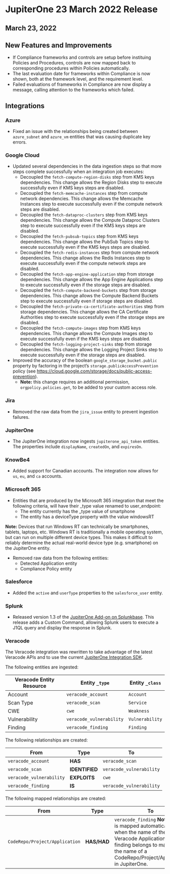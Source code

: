 # JupiterOne 23 March 2022 Release

## March 23, 2022

## New Features and Improvements
- If Compliance frameworks and controls are setup before instituing Policies and Procedures, controls are now mapped back to corresponding procedures within Policies automatically. 
- The last evaluation date for frameworks within Compliance is now shown, both at the framework level, and the requirement level.
- Failed evaluations of frameworks in Compliance are now display a message, calling attention to the frameworks which failed. 

## Integrations

### Azure
- Fixed an issue with the relationships being created between `azure_subnet` and `azure_vm` entities that was causing duplicate key errors.

### Google Cloud
- Updated several dependencies in the data ingestion steps so that more steps complete successfully when an integration job executes:
  - Decoupled the `fetch-compute-region-disks` step from KMS keys dependencies. This change allows the Region Disks step to execute successfully even if KMS keys steps are disabled.
  - Decoupled the `fetch-memcache-instances` step from compute network dependencies. This change allows the Memcache Instances step to execute successfully even if the compute network steps are disabled.
  - Decoupled the `fetch-dataproc-clusters` step from KMS keys dependencies. This  change allows the Compute Dataproc Clusters step to execute successfully even if the KMS keys steps are disabled.
  - Decoupled the `fetch-pubsub-topics` step from KMS keys dependencies. This change allows the PubSub Topics step to execute successfully even if the KMS keys steps are disabled.
  - Decoupled the `fetch-redis-instances` step from compute network dependencies. This change allows the Redis Instances step to execute successfully even if the compute network steps are disabled.
  - Decoupled the `fetch-app-engine-application` step from storage dependencies. This change allows the App Engine Applications step to execute successfully even if the storage steps are disabled.
  - Decoupled the `fetch-compute-backend-buckets` step from storage dependencies. This change allows the Compute Backend Buckets step to execute successfully even if storage steps are disabled.
  - Decoupled the `fetch-private-ca-certificate-authorities` step from storage dependencies. This change allows the CA Certificate Authorities step to execute successfully even if the storage steps are disabled.
  - Decoupled the `fetch-compute-images` step from KMS keys dependencies. This change allows the Compute Images step to execute successfully even if the KMS keys steps are disabled.
  - Decoupled the `fetch-logging-project-sinks` step from storage dependencies. This change allows the Logging Project Sinks step to execute successfully even if the storage steps are disabled.
- Improved the accuracy of the boolean `google_storage_bucket.public` property by factoring in the project’s `storage.publicAccessPrevention` policy (see <https://cloud.google.com/storage/docs/public-access-prevention>). 
  - **Note:** this change requires an additional permission, `orgpolicy.policies.get`, to be added to your custom access role.

### Jira
- Removed the raw data from the `jira_issue` entity to prevent ingestion failures.

### JupiterOne
- The JupiterOne integration now ingests `jupiterone_api_token` entities. The properties include `displayName`, `createdOn`, and `expiresOn`.

### KnowBe4
- Added support for Canadian accounts. The integration now allows for `us`, `eu`, and `ca` accounts.

### Microsoft 365
- Entities that are produced by the Microsoft 365 integration that meet the following criteria, will have their _type value renamed to user_endpoint:
  - The entity currently has the _type value of smartphone
  - The entity has a deviceType property with the value windowsRT

**Note:** Devices that run Windows RT can technically be smartphones, tablets, laptops, etc. Windows RT is traditionally a mobile operating system, but can run on multiple different device types. This makes it difficult to reliably determine the actual real-world device type (e.g. smartphone) on the JupiterOne entity.

- Removed raw data from the following entities:
  - Detected Application entity
  - Compliance Policy entity

### Salesforce
- Added the `active` and `userType` properties to the `salesforce_user` entity.

### Splunk
- Released version 1.3 of the [JupiterOne Add-on on Splunkbase](https://splunkbase.splunk.com/app/6138/). This release adds a Custom Command, allowing Splunk users to execute a J1QL query and display the response in Splunk. 

### Veracode
The Veracode integration was rewritten to take advantage of the latest Veracode APIs and to use the current [JupiterOne Integration SDK](https://github.com/JupiterOne/integration-template).

The following entities are ingested:

| Veracode Entity Resource | Entity `_type`           | Entity `_class` |
| ------------------------ | ------------------------ | --------------- |
| Account                  | `veracode_account`       | `Account`       |
| Scan Type                | `veracode_scan`          | `Service`       |
| CWE                      | `cwe`                    | `Weakness`      |
| Vulnerability            | `veracode_vulnerability` | `Vulnerability` |
| Finding                  | `veracode_finding`       | `Finding`       |

The following relationships are created:

| From                     | Type           | To                       |
| ------------------------ | -------------- | ------------------------ |
| `veracode_account`       | **HAS**        | `veracode_scan`          |
| `veracode_scan`          | **IDENTIFIED** | `veracode_vulnerability` |
| `veracode_vulnerability` | **EXPLOITS**   | `cwe`                    |
| `veracode_finding`       | **IS**         | `veracode_vulnerability` |

The following mapped relationships are created:

| From                           | Type        | To                                                                                                                                                                                                 |
| ------------------------------ | ----------- | -------------------------------------------------------------------------------------------------------------------------------------------------------------------------------------------------- |
| `CodeRepo/Project/Application` | **HAS/HAD** | `veracode_finding` **Note:** This is mapped automatically only when the name of the Veracode Application the finding belongs to matches the name of a CodeRepo/Project/Application in JupiterOne. |
